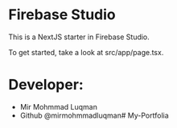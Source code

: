 # Firebase Studio

This is a NextJS starter in Firebase Studio.

To get started, take a look at src/app/page.tsx.

# Developer:

 - Mir Mohmmad Luqman
 - Github @mirmohmmadluqman# My-Portfolia

